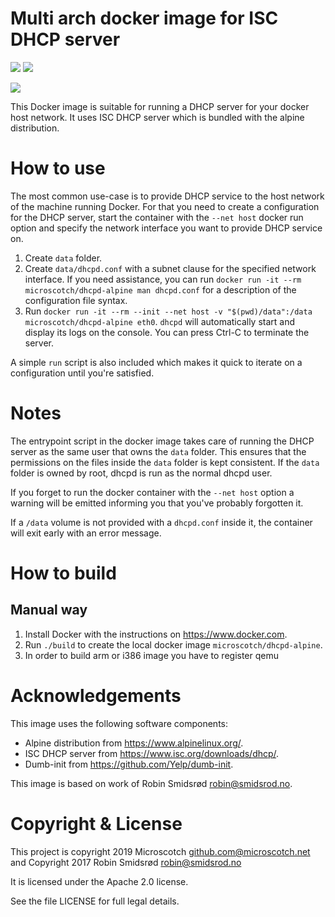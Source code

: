 Multi arch docker image for ISC DHCP server
================================

[![](https://images.microbadger.com/badges/image/microscotch/dhcpd-alpine.svg)](https://microbadger.com/images/microscotch/dhcpd-alpine "See more microscotch/dhcpd-alpine image details")
[![](https://images.microbadger.com/badges/version/microscotch/dhcpd-alpine.svg)](https://microbadger.com/images/microscotch/dhcpd-alpine "Get your own version badge on microbadger.com")

[![](https://img.shields.io/docker/pulls/microscotch/dhcpd-alpine.svg)](https://hub.docker.com/r/microscotch/dhcpd-alpine)

This Docker image is suitable for running a DHCP server for your docker host
network.  It uses ISC DHCP server which is bundled with the alpine distribution.

How to use
==========

The most common use-case is to provide DHCP service to the host network of
the machine running Docker.  For that you need to create a configuration for
the DHCP server, start the container with the `--net host` docker run
option and specify the network interface you want to provide DHCP service
on.

 1. Create `data` folder.
 2. Create `data/dhcpd.conf` with a subnet clause for the specified
    network interface.  If you need assistance, you can run
    `docker run -it --rm microscotch/dhcpd-alpine man dhcpd.conf` for a description
    of the configuration file syntax.
 3. Run `docker run -it --rm --init --net host -v "$(pwd)/data":/data microscotch/dhcpd-alpine eth0`.
    `dhcpd` will automatically start and display its logs on the console.
    You can press Ctrl-C to terminate the server.

A simple `run` script is also included which makes it quick to iterate on a
configuration until you're satisfied.

Notes
=====

The entrypoint script in the docker image takes care of running the DHCP
server as the same user that owns the `data` folder.  This ensures that the
permissions on the files inside the `data` folder is kept consistent.  If
the `data` folder is owned by root, dhcpd is run as the normal dhcpd user.

If you forget to run the docker container with the `--net host` option a
warning will be emitted informing you that you've probably forgotten it.

If a `/data` volume is not provided with a `dhcpd.conf` inside it, the
container will exit early with an error message.

How to build
============

## Manual way

 1. Install Docker with the instructions on <https://www.docker.com>.
 2. Run `./build` to create the local docker image `microscotch/dhcpd-alpine`.
 3. In order to build arm or i386 image you have to register qemu

Acknowledgements
================

This image uses the following software components:

 * Alpine distribution from <https://www.alpinelinux.org/>.
 * ISC DHCP server from <https://www.isc.org/downloads/dhcp/>.
 * Dumb-init from <https://github.com/Yelp/dumb-init>.

This image is based on work of Robin Smidsrød <robin@smidsrod.no>.

Copyright & License
===================

This project is copyright 2019 Microscotch <github.com@microscotch.net>
and Copyright 2017 Robin Smidsrød <robin@smidsrod.no>

It is licensed under the Apache 2.0 license.

See the file LICENSE for full legal details.

